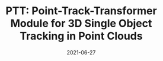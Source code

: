 ---
title: "PTT: Point-Track-Transformer Module for 3D Single Object Tracking in Point Clouds"
excerpt: 'Jiayao Shan, Sifan Zhou, Zheng Fang, **Yubo Cui**.'
collection: publications
permalink: /publication/ptt
date: 2021-06-27
venue: 'IEEE International Conference on Intelligent Robots and Systems (IROS) 2021'
paperurl: '/files/PTT.pdf'
link: 'https://ieeexplore.ieee.org/document/9636821'
github: 'https://github.com/shanjiayao/PTT'
# citation: 'J. Shan, S. Zhou, Z. Fang and Y. Cui, "PTT: Point-Track-Transformer Module for 3D Single Object Tracking in Point Clouds," 2021 IEEE/RSJ International Conference on Intelligent Robots and Systems (IROS), Prague, Czech Republic, 2021, pp. 1310-1316, doi: 10.1109/IROS51168.2021.9636821.'
---